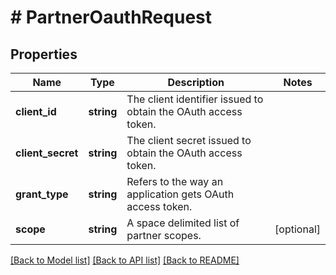 # # PartnerOauthRequest

## Properties

Name | Type | Description | Notes
------------ | ------------- | ------------- | -------------
**client_id** | **string** | The client identifier issued to obtain the OAuth access token. |
**client_secret** | **string** | The client secret issued to obtain the OAuth access token. |
**grant_type** | **string** | Refers to the way an application gets OAuth access token. |
**scope** | **string** | A space delimited list of partner scopes. | [optional]

[[Back to Model list]](../../README.md#models) [[Back to API list]](../../README.md#endpoints) [[Back to README]](../../README.md)
